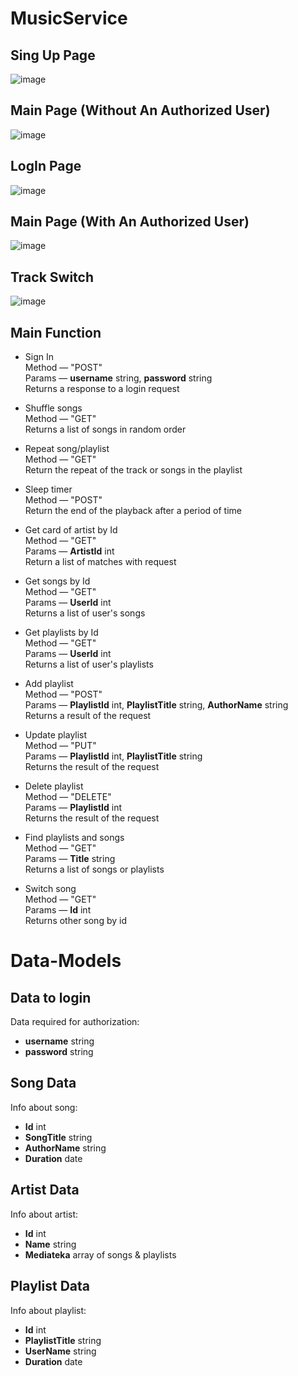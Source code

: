 # MusicService
## Sing Up Page
![image](https://user-images.githubusercontent.com/70820223/225691821-ac66cf6c-0ca8-414d-8a2e-7e144349ff3b.png)
## Main Page (Without An Authorized User)
![image](https://user-images.githubusercontent.com/70820223/225689234-b48ff869-bc78-4be5-adff-fab5630d38a2.png)
## LogIn Page
![image](https://user-images.githubusercontent.com/70820223/221909037-b923b9b4-9850-4e77-bd9e-14957a41eed9.png)
## Main Page (With An Authorized User)
![image](https://user-images.githubusercontent.com/70820223/225687374-699a10d1-07f6-412e-a2f9-41b377680db6.png)
## Track Switch
![image](https://user-images.githubusercontent.com/70820223/223456663-a0b9ee68-8bf7-4235-ba11-e6aaa1d86616.png)
## Main Function
- Sign In<br>
  Method — "POST"<br>
  Params — __username__ string, __password__ string<br>
  Returns a response to a login request<br>

- Shuffle songs<br>
  Method — "GET"<br>
  Returns a list of songs in random order<br> 

- Repeat song/playlist<br>
  Method — "GET"<br>
  Return the repeat of the track or songs in the playlist<br>

- Sleep timer<br>
  Method — "POST"<br>
  Return the end of the playback after a period of time<br>

- Get card of artist by Id<br>
  Method —  "GET"<br>
  Params — __ArtistId__ int<br>
  Return a list of matches with request<br>

- Get songs by Id<br>
  Method — "GET"<br>
  Params — __UserId__ int<br>
  Returns a list of user's songs<br>

- Get playlists by Id<br>
  Method — "GET"<br>
  Params — __UserId__ int<br>
  Returns a list of user's playlists<br>

- Add playlist<br>
  Method — "POST"<br>
  Params — __PlaylistId__ int, __PlaylistTitle__ string, __AuthorName__ string<br>
  Returns a result of the request

- Update playlist<br> 
  Method — "PUT"  
  Params — __PlaylistId__ int, __PlaylistTitle__ string  
  Returns the result of the request 

- Delete playlist<br>
  Method — "DELETE"<br>
  Params — __PlaylistId__ int<br>
  Returns the result of the request

- Find playlists and songs<br>
  Method — "GET"<br>
  Params — __Title__ string<br>
  Returns a list of songs or playlists

- Switch song<br>
  Method — "GET"<br>
  Params — __Id__ int<br>
  Returns other song by id

# Data-Models
## Data to login
Data required for authorization:
- __username__ string
- __password__ string

## Song Data
Info about song:
- __Id__ int
- __SongTitle__ string
- __AuthorName__ string
- __Duration__ date 

## Artist Data
Info about artist:
- __Id__ int
- __Name__ string
- __Mediateka__ array of songs & playlists
## Playlist Data
Info about playlist:
- __Id__ int
- __PlaylistTitle__ string
- __UserName__ string
- __Duration__ date 
